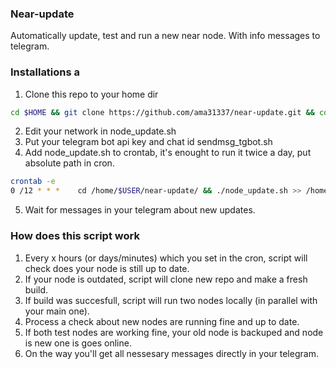 ### Near-update
Automatically update, test and run a new near node.
With info messages to telegram.


### Installations a
 1. Clone this repo to your home dir
```sh
cd $HOME && git clone https://github.com/ama31337/near-update.git && cd ./near-update && chmod +x ./*.sh
```
 2. Edit your network in node_update.sh
 3. Put your telegram bot api key and chat id sendmsg_tgbot.sh
 4. Add node_update.sh to crontab, it's enought to run it twice a day, put absolute path in cron.
```sh
crontab -e
0 /12 * * *    cd /home/$USER/near-update/ && ./node_update.sh >> /home/$USER/near-update/node_update.log
```
 5. Wait for messages in your telegram about new updates.

### How does this script work
 1. Every x hours (or days/minutes) which you set in the cron, script will check does your node is still up to date.
 2. If your node is outdated, script will clone new repo and make a fresh build.
 3. If build was succesfull, script will run two nodes locally (in parallel with your main one).
 4. Process a check about new nodes are running fine and up to date.
 5. If both test nodes are working fine, your old node is backuped and node is new one is goes online.
 6. On the way you'll get all nessesary messages directly in your telegram.
